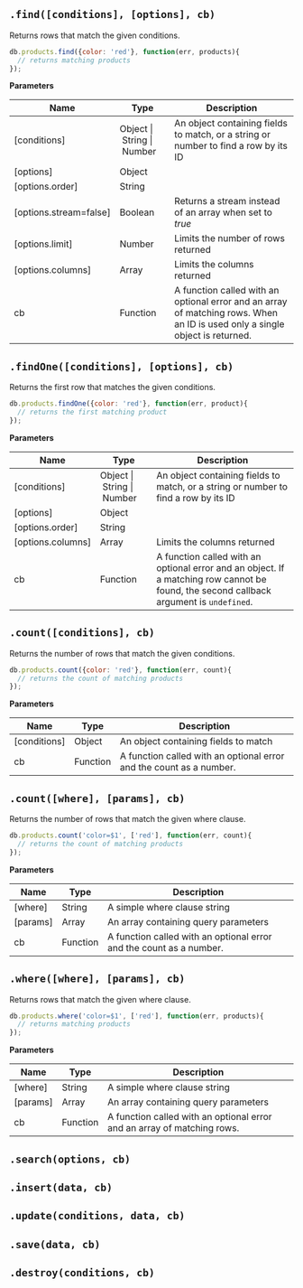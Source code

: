 ## `.find([conditions], [options], cb)`

Returns rows that match the given conditions.

```js
db.products.find({color: 'red'}, function(err, products){
  // returns matching products
});
```

**Parameters**

|Name|Type|Description|
|----|----|-----------|
|[conditions]|Object&nbsp;&#124;&nbsp;String&nbsp;&#124;&nbsp;Number|An object containing fields to match, or a string or number to find a row by its ID|
|[options]|Object||
|[options.order]|String||
|[options.stream=false]|Boolean|Returns a stream instead of an array when set to _true_|
|[options.limit]|Number|Limits the number of rows returned|
|[options.columns]|Array|Limits the columns returned|
|cb|Function|A function called with an optional error and an array of matching rows. When an ID is used only a single object is returned.|

## `.findOne([conditions], [options], cb)`

Returns the first row that matches the given conditions.

```js
db.products.findOne({color: 'red'}, function(err, product){
  // returns the first matching product
});
```

**Parameters**

|Name|Type|Description|
|----|----|-----------|
|[conditions]|Object&nbsp;&#124;&nbsp;String&nbsp;&#124;&nbsp;Number|An object containing fields to match, or a string or number to find a row by its ID|
|[options]|Object||
|[options.order]|String||
|[options.columns]|Array|Limits the columns returned|
|cb|Function|A function called with an optional error and an object. If a matching row cannot be found, the second callback argument is `undefined`. |

## `.count([conditions], cb)`

Returns the number of rows that match the given conditions.

```js
db.products.count({color: 'red'}, function(err, count){
  // returns the count of matching products
});
```

**Parameters**

|Name|Type|Description|
|----|----|-----------|
|[conditions]|Object|An object containing fields to match|
|cb|Function|A function called with an optional error and the count as a number.|

## `.count([where], [params], cb)`

Returns the number of rows that match the given where clause.

```js
db.products.count('color=$1', ['red'], function(err, count){
  // returns the count of matching products
});
```

**Parameters**

|Name|Type|Description|
|----|----|-----------|
|[where]|String|A simple where clause string|
|[params]|Array|An array containing query parameters|
|cb|Function|A function called with an optional error and the count as a number.|

## `.where([where], [params], cb)`

Returns rows that match the given where clause.

```js
db.products.where('color=$1', ['red'], function(err, products){
  // returns matching products
});
```

**Parameters**

|Name|Type|Description|
|----|----|-----------|
|[where]|String|A simple where clause string|
|[params]|Array|An array containing query parameters|
|cb|Function|A function called with an optional error and an array of matching rows.|

## `.search(options, cb)`

## `.insert(data, cb)`

## `.update(conditions, data, cb)`

## `.save(data, cb)`

## `.destroy(conditions, cb)`

